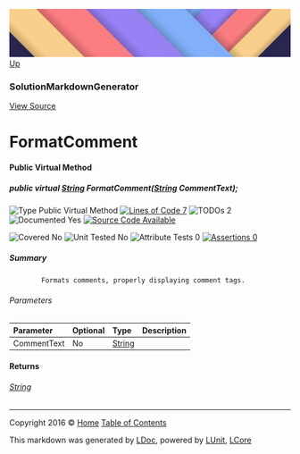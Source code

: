 ![](../Content/LDoc-banner-small.png "")
[Up](SolutionMarkdownGenerator.md)

### SolutionMarkdownGenerator
[View Source](../Markdown/Generators/SolutionMarkdownGenerator.cs)

# FormatComment

#### Public Virtual Method

##### public virtual <a href="https://msdn.microsoft.com/en-us/library/system.string.aspx" alt="">String</a> FormatComment(<a href="https://msdn.microsoft.com/en-us/library/system.string.aspx" alt="">String</a> CommentText);

![Type Public Virtual Method](http://b.repl.ca/v1/Type-Public%20Virtual%20Method-Blue.png "") [![Lines of Code 7](http://b.repl.ca/v1/Lines%20of%20Code-7-blue.png "")](../Markdown/Generators/SolutionMarkdownGenerator.cs#L329) ![TODOs 2](http://b.repl.ca/v1/TODOs-2-yellow.png "")   ![Documented Yes](http://b.repl.ca/v1/Documented-Yes-brightgreen.png "") [![Source Code Available](http://b.repl.ca/v1/Source%20Code-Available-brightgreen.png "")](../Markdown/Generators/SolutionMarkdownGenerator.cs#L329)

![Covered No](http://b.repl.ca/v1/Covered-No-red.png "") ![Unit Tested No](http://b.repl.ca/v1/Unit%20Tested-No-lightgrey.png "") ![Attribute Tests 0](http://b.repl.ca/v1/Attribute%20Tests-0-lightgrey.png "") [![Assertions 0](http://b.repl.ca/v1/Assertions-0-lightgrey.png "")](../Markdown/Generators/SolutionMarkdownGenerator.cs)

##### Summary

            Formats comments, properly displaying comment tags.
            

###### Parameters

Parameter | Optional | Type | Description
:---  | :---  | :---  | :--- 
CommentText | No | [String](https://msdn.microsoft.com/en-us/library/system.string.aspx) | 


#### Returns

###### [String](https://msdn.microsoft.com/en-us/library/system.string.aspx)



---

Copyright 2016 &copy; [Home](../../README.md) [Table of Contents](../../TableOfContents.md)

This markdown was generated by [LDoc](https://github.com/CodeSingularity/LDoc), powered by [LUnit](https://github.com/CodeSingularity/LUnit), [LCore](https://github.com/CodeSingularity/LCore)
